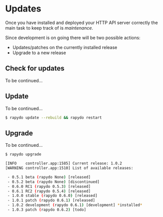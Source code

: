 
# Updates

Once you have installed and deployed your HTTP API server correctly the main task to keep track of is *maintenance*.

Since development is on going there will be two possible actions:

- Updates/patches on the currently installed release
- Upgrade to a new release

## Check for updates

To be continued...


## Update

To be continued...

```bash
$ rapydo update --rebuild && rapydo restart
```

## Upgrade

To be continued...

```bash
$ rapydo upgrade 

[INFO    controller.app:1585] Current release: 1.0.2
[WARNING controller.app:1510] List of available releases:

 - 0.5.1 beta (rapydo None) [released]
 - 0.5.2 beta (rapydo None) [discontinued]
 - 0.6.0 RC1 (rapydo 0.5.3) [released]
 - 0.6.1 RC2 (rapydo 0.5.4) [released]
 - 1.0.0 stable (rapydo 0.6.0) [released]
 - 1.0.1 patch (rapydo 0.6.1) [released]
 - 1.0.2 development (rapydo 0.6.1) [development] *installed*
 - 1.0.3 patch (rapydo 0.6.2) [todo]
```

